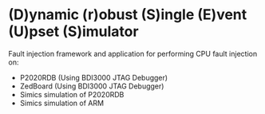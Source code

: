 # (D)ynamic (r)obust (S)ingle (E)vent (U)pset (S)imulator

Fault injection framework and application for performing CPU fault injection on:

* P2020RDB (Using BDI3000 JTAG Debugger)
* ZedBoard (Using BDI3000 JTAG Debugger)
* Simics simulation of P2020RDB
* Simics simulation of ARM
